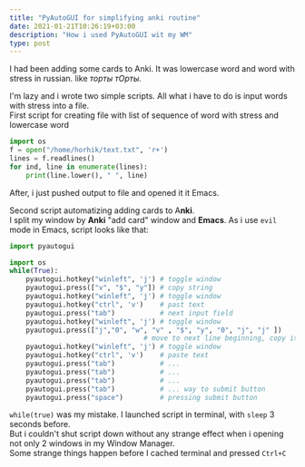 ```yaml
---
title: "PyAutoGUI for simplifying anki routine"
date: 2021-01-21T10:26:19+03:00
description: "How i used PyAutoGUI wit my WM"
type: post
---
```



I had been adding some cards to Anki. 
It was lowercase word and word with stress in russian. like *торты тОрты.* 

I'm lazy and i wrote two simple scripts. All what i have to do is input words with stress into a file.  
First script for creating file with list of sequence of word with stress and lowercase word

```python
import os
f = open("/home/horhik/text.txt", 'r+')
lines = f.readlines()
for ind, line in enumerate(lines):
    print(line.lower(), " ", line)
```

After, i just pushed output to file and opened it it Emacs.  

Second script automatizing adding cards to A**nki**.  
I split my window by **Anki** "add card" window and **Emacs**. As i use `evil` mode in Emacs, script looks like that:

```python
import pyautogui

import os
while(True):
    pyautogui.hotkey("winleft", 'j') # toggle window
    pyautogui.press(["v", "$", "y"]) # copy string
    pyautogui.hotkey("winleft", 'j') # toggle window
    pyautogui.hotkey("ctrl", 'v')    # past text
    pyautogui.press("tab")           # next input field
    pyautogui.hotkey("winleft", 'j') # toggle window
    pyautogui.press(["j","0", "w", "v" , "$", "y", "0", "j", "j" ])
						         # move to next line beginning, copy it and go to next occurence
    pyautogui.hotkey("winleft", 'j') # toggle window
    pyautogui.hotkey("ctrl", 'v')    # paste text
    pyautogui.press("tab")           # ...
    pyautogui.press("tab")           # ...
    pyautogui.press("tab")           # ...
    pyautogui.press("tab")           # ... way to submit button
    pyautogui.press("space")         # pressing submit button
```

`while(true)` was my mistake. I launched script in terminal, with `sleep` 3 seconds before.  
But i couldn't shut script down without any strange effect when i opening not only 2 windows in my Window Manager.  
Some strange things happen before I cached terminal and pressed `Ctrl+C`  
